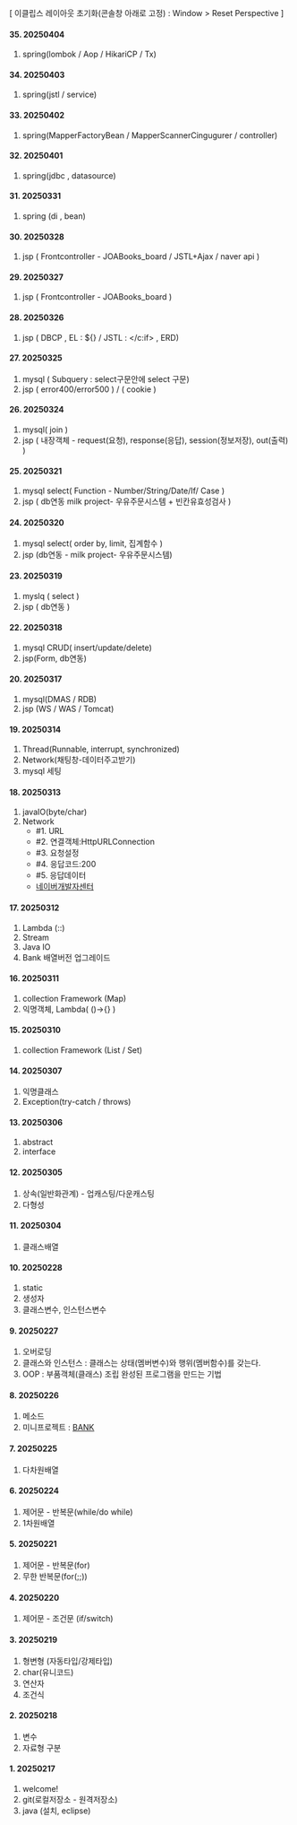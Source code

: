 [ 이클립스 레이아웃 초기화(콘솔창 아래로 고정) :  Window > Reset Perspective ]
#### 35. 20250404
1. spring(lombok / Aop / HikariCP / Tx)

#### 34. 20250403
1. spring(jstl / service)

#### 33. 20250402
1. spring(MapperFactoryBean / MapperScannerCingugurer / controller)

#### 32. 20250401
1. spring(jdbc , datasource)

#### 31. 20250331
1. spring (di , bean)

#### 30. 20250328
1. jsp ( Frontcontroller - JOABooks_board / JSTL+Ajax / naver api )

#### 29. 20250327
1. jsp ( Frontcontroller - JOABooks_board )

#### 28. 20250326
1. jsp ( DBCP , EL : ${} / JSTL : </c:if> , ERD)

#### 27. 20250325
1. mysql ( Subquery : select구문안에 select 구문)
2. jsp ( error400/error500 ) / ( cookie )

#### 26. 20250324
1. mysql( join )
2. jsp ( 내장객체 - request(요청), response(응답), session(정보저장), out(출력) )

#### 25. 20250321
1. mysql select( Function - Number/String/Date/If/ Case )
2. jsp ( db연동 milk project- 우유주문시스템 + 빈칸유효성검사 )

#### 24. 20250320
1. mysql select( order by, limit, 집계함수 )
2. jsp (db연동 - milk project- 우유주문시스템)

#### 23. 20250319
1. myslq ( select )
2. jsp ( db연동 )

#### 22. 20250318
1. mysql CRUD( insert/update/delete)
2. jsp(Form, db연동)

#### 20. 20250317
1. mysql(DMAS / RDB)
2. jsp (WS / WAS / Tomcat)

#### 19. 20250314
1. Thread(Runnable, interrupt, synchronized)
2. Network(채팅창-데이터주고받기)
3. mysql 세팅
 
#### 18. 20250313
1. javaIO(byte/char)
2. Network
   - #1. URL
   - #2. 연결객체:HttpURLConnection
   - #3. 요청설정
   - #4. 응답코드:200
   - #5. 응답데이터
   - [네이버개발자센터](https://developers.naver.com/docs/serviceapi/search/blog/blog.md#%EB%B8%94%EB%A1%9C%EA%B7%B8)
  
#### 17. 20250312
1. Lambda (::)
2. Stream
3. Java IO
4. Bank 배열버전 업그레이드

#### 16. 20250311
1. collection Framework (Map)
2. 익명객체, Lambda( ()->{} )

#### 15. 20250310
1. collection Framework (List / Set)  

#### 14. 20250307
1. 익명클래스
2. Exception(try-catch / throws)

#### 13. 20250306
1. abstract
2. interface

#### 12. 20250305
1. 상속(일반화관계) - 업캐스팅/다운캐스팅
2. 다형성
   
#### 11. 20250304
1. 클래스배열

#### 10. 20250228
1. static
2. 생성자
3. 클래스변수, 인스턴스변수

#### 9. 20250227
1. 오버로딩
2. 클래스와 인스턴스
   : 클래스는 상태(멤버변수)와 행위(멤버함수)를 갖는다.
3. OOP : 부품객체(클래스) 조립  완성된 프로그램을 만드는 기법

#### 8. 20250226
1. 메소드
2. 미니프로젝트 : [BANK](https://youtube.com/shorts/xxwALMTPJys?feature=share) 

#### 7. 20250225
1. 다차원배열

#### 6. 20250224
1. 제어문 - 반복문(while/do while)
2. 1차원배열

#### 5. 20250221
1. 제어문 - 반복문(for)
2. 무한 반복문(for(;;))

#### 4. 20250220
1. 제어문 - 조건문 (if/switch)

#### 3. 20250219
1. 형변형 (자동타입/강제타입)
2. char(유니코드)
3. 연산자
4. 조건식

#### 2. 20250218
1. 변수
2. 자료형 구분

#### 1. 20250217  
1. welcome!
2. git(로컬저장소 - 원격저장소)
3. java (설치, eclipse)

















